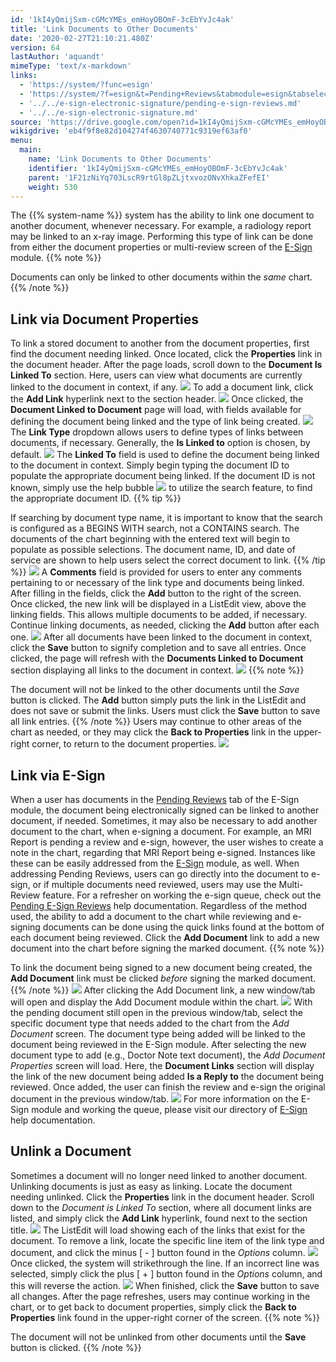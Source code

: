 ```yaml
---
id: '1kI4yQmijSxm-cGMcYMEs_emHoyOBOmF-3cEbYvJc4ak'
title: 'Link Documents to Other Documents'
date: '2020-02-27T21:10:21.480Z'
version: 64
lastAuthor: 'aquandt'
mimeType: 'text/x-markdown'
links:
  - 'https://system/?func=esign'
  - 'https://system/?f=esign&t=Pending+Reviews&tabmodule=esign&tabselect=Pending+Reviews'
  - '../../e-sign-electronic-signature/pending-e-sign-reviews.md'
  - '../../e-sign-electronic-signature.md'
source: 'https://drive.google.com/open?id=1kI4yQmijSxm-cGMcYMEs_emHoyOBOmF-3cEbYvJc4ak'
wikigdrive: 'eb4f9f8e82d104274f4630740771c9319ef63af0'
menu:
  main:
    name: 'Link Documents to Other Documents'
    identifier: '1kI4yQmijSxm-cGMcYMEs_emHoyOBOmF-3cEbYvJc4ak'
    parent: '1F21zNiYq703LscR9rtGl8pZLjtxvozONvXhkaZFefEI'
    weight: 530
---
```

The {{% system-name %}} system has the ability to link one document to another document, whenever necessary. For example, a radiology report may be linked to an x-ray image. Performing this type of link can be done from either the document properties or multi-review screen of the [E-Sign](https://system/?func=esign) module.
{{% note %}}

Documents can only be linked to other documents within the *same* chart.
{{% /note %}}

## Link via Document Properties

To link a stored document to another from the document properties, first find the document needing linked. Once located, click the **Properties** link in the document header.
After the page loads, scroll down to the **Document Is Linked To** section. Here, users can view what documents are currently linked to the document in context, if any.
![](link-documents-to-other-documents.assets/10000201000004A1000001FE7CC2914F27F6720E.png)
To add a document link, click the **Add Link** hyperlink next to the section header.
![](link-documents-to-other-documents.assets/10000201000004A1000001FE8F798E677867A704.png)
Once clicked, the **Document Linked to Document** page will load, with fields available for defining the document being linked and the type of link being created.
![](link-documents-to-other-documents.assets/10000201000004B00000009265C156089D01AB67.png)
The **Link Type** dropdown allows users to define types of links between documents, if necessary. Generally, the **Is Linked to** option is chosen, by default.
![](link-documents-to-other-documents.assets/10000201000004AD000000979B946F4604BC1F1D.png)
The **Linked To** field is used to define the document being linked to the document in context. Simply begin typing the document ID to populate the appropriate document being linked. If the document ID is not known, simply use the help bubble ![](link-documents-to-other-documents.assets/1000020100000001000000014C77D75F6DC67A52.png) to utilize the search feature, to find the appropriate document ID.
{{% tip %}}

If searching by document type name, it is important to know that the search is configured as a BEGINS WITH search, not a CONTAINS search. The documents of the chart beginning with the entered text will begin to populate as possible selections. The document name, ID, and date of service are shown to help users select the correct document to link.
{{% /tip %}}
![](link-documents-to-other-documents.assets/10000201000004A600000080AC4914D5170A6FB3.png)
A **Comments** field is provided for users to enter any comments pertaining to or necessary of the link type and documents being linked.
After filling in the fields, click the **Add** button to the right of the screen. Once clicked, the new link will be displayed in a ListEdit view, above the linking fields. This allows multiple documents to be added, if necessary.
Continue linking documents, as needed, clicking the **Add** button after each one.
![](link-documents-to-other-documents.assets/10000201000004B3000000A80706FA62D74E3F7F.png)
After all documents have been linked to the document in context, click the **Save** button to signify completion and to save all entries. Once clicked, the page will refresh with the **Documents Linked to Document** section displaying all links to the document in context.
![](link-documents-to-other-documents.assets/10000201000004B3000000A8C41B34169EAE10F7.png)
{{% note %}}

The document will not be linked to the other documents until the *Save* button is clicked. The **Add** button simply puts the link in the ListEdit and does not save or submit the links. Users must click the **Save** button to save all link entries.
{{% /note %}}
Users may continue to other areas of the chart as needed, or they may click the **Back to Properties** link in the upper-right corner, to return to the document properties.
![](link-documents-to-other-documents.assets/10000201000004B0000000D90A61B7DEB274401A.png)

## Link via E-Sign

When a user has documents in the [Pending Reviews](https://system/?f=esign&t=Pending+Reviews&tabmodule=esign&tabselect=Pending+Reviews) tab of the E-Sign module, the document being electronically signed can be linked to another document, if needed. Sometimes, it may also be necessary to add another document to the chart, when e-signing a document. For example, an MRI Report is pending a review and e-sign, however, the user wishes to create a note in the chart, regarding that MRI Report being e-signed. Instances like these can be easily addressed from the [E-Sign](https://system/?func=esign) module, as well.
When addressing Pending Reviews, users can go directly into the document to e-sign, or if multiple documents need reviewed, users may use the Multi-Review feature. For a refresher on working the e-sign queue, check out the [Pending E-Sign Reviews](../../e-sign-electronic-signature/pending-e-sign-reviews.md) help documentation.
Regardless of the method used, the ability to add a document to the chart while reviewing and e-signing documents can be done using the quick links found at the bottom of each document being reviewed. Click the **Add Document** link to add a new document into the chart before signing the marked document.
{{% note %}}

To link the document being signed to a new document being created, the **Add Document** link must be clicked *before* signing the marked document.
{{% /note %}}
![](link-documents-to-other-documents.assets/100002010000049A0000023F18E6FB7C79039EBA.png)
After clicking the Add Document link, a new window/tab will open and display the Add Document module within the chart.
![](link-documents-to-other-documents.assets/10000201000004BE000001AC4859B7E44B2988F8.png)
With the pending document still open in the previous window/tab, select the specific document type that needs added to the chart from the *Add Document* screen. The document type being added will be linked to the document being reviewed in the E-Sign module.
After selecting the new document type to add (e.g., Doctor Note text document), the *Add Document Properties* screen will load. Here, the **Document Links** section will display the link of the new document being added **Is a Reply to** the document being reviewed. Once added, the user can finish the review and e-sign the original document in the previous window/tab.
![](link-documents-to-other-documents.assets/10000201000004BD000001F4D867C8CC56633119.png)
For more information on the E-Sign module and working the queue, please visit our directory of [E-Sign](../../e-sign-electronic-signature.md) help documentation.

## Unlink a Document

Sometimes a document will no longer need linked to another document. Unlinking documents is just as easy as linking.
Locate the document needing unlinked. Click the **Properties** link in the document header. Scroll down to the *Document is Linked To* section, where all document links are listed, and simply click the **Add Link** hyperlink, found next to the section title.
![](link-documents-to-other-documents.assets/10000201000004960000022AC16367204F3DF343.png)
The ListEdit will load showing each of the links that exist for the document. To remove a link, locate the specific line item of the link type and document, and click the minus [ - ] button found in the *Options* column.
![](link-documents-to-other-documents.assets/10000201000004B1000000CF535C33DDEB8DA79B.png)
Once clicked, the system will strikethrough the line. If an incorrect line was selected, simply click the plus [ + ] button found in the *Options* column, and this will reverse the action.
![](link-documents-to-other-documents.assets/10000201000004B3000000B94388B4D6165BFE15.png)
When finished, click the **Save** button to save all changes. After the page refreshes, users may continue working in the chart, or to get back to document properties, simply click the **Back to Properties** link found in the upper-right corner of the screen.
{{% note %}}

The document will not be unlinked from other documents until the **Save** button is clicked.
{{% /note %}}
